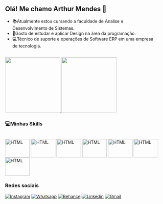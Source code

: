 ## Olá! Me chamo Arthur Mendes 🚀

- 📚Atualmente estou cursando a faculdade de Analise e Desenvolvimento de Sistemas.
- 🤩Gosto de estudar e aplicar Design na área da programação.
- 💻Técnico de suporte e operações de Software ERP em uma empresa de tecnologia.

##
<div>
  <a href= "https://github.com/Arthur0020">
  <img height="180em" src="https://github-readme-stats.vercel.app/api?username=Arthur0020&show_icons=true&theme=onedark&include_all_commits=true&count_private=true"/>
  <img height="180em" src="https://github-readme-stats.vercel.app/api/top-langs/?username=Arthur0020&layout=compact&langs_count=16&theme=onedark&count_private=true"/>
  </a>
</div>  

### 💻Minhas Skills

<div style="display": inline_block><br>
  <img align ="center" alt="HTML" height="60" width="80" src="https://cdn.jsdelivr.net/gh/devicons/devicon@latest/icons/html5/html5-original.svg">
  <img align ="center" alt="HTML" height="60" width="80" src="https://cdn.jsdelivr.net/gh/devicons/devicon@latest/icons/css3/css3-original.svg">
  <img align ="center" alt="HTML" height="60" width="80" src="https://cdn.jsdelivr.net/gh/devicons/devicon@latest/icons/tailwindcss/tailwindcss-original.svg">
  <img align ="center" alt="HTML" height="60" width="80" src="https://cdn.jsdelivr.net/gh/devicons/devicon@latest/icons/python/python-original.svg">
  <img align ="center" alt="HTML" height="60" width="80" src="https://cdn.jsdelivr.net/gh/devicons/devicon@latest/icons/java/java-original.svg">
  <img align ="center" alt="HTML" height="60" width="80" src="https://cdn.jsdelivr.net/gh/devicons/devicon@latest/icons/photoshop/photoshop-original.svg">
  <img align ="center" alt="HTML" height="60" width="80" src="https://cdn.jsdelivr.net/gh/devicons/devicon@latest/icons/figma/figma-original.svg">
</div>

### Redes sociais

[![Instagram](https://img.shields.io/badge/Instagram-E4405F?style=for-the-badge&logo=instagram&logoColor=white)](https://www.instagram.com/arthur_dmendes/)
[![Whatsapp](https://img.shields.io/badge/WhatsApp-25D366?style=for-the-badge&logo=whatsapp&logoColor=white)](https://wa.me/?31997351994)
[![Behance](https://img.shields.io/badge/-Behance-blue?style=for-the-badge&logo=behance&logoColor=white)](https://www.behance.net/ArthurDMendes)
[![Linkedin](https://img.shields.io/badge/LinkedIn-0077B5?style=for-the-badge&logo=linkedin&logoColor=white)](https://www.linkedin.com/in/arthur-mendes-594b322a0/)
[![Gmail](https://img.shields.io/badge/Gmail-D14836?style=for-the-badge&logo=gmail&logoColor=white)](mailto:arthurmendes3145@gmail.com)
